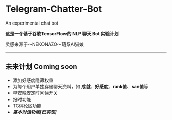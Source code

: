 # Telegram-Chatter-Bot

An experimental chat bot

**这是一个基于谷歌TensorFlow的 NLP 聊天 Bot 实验计划**

灵感来源于～NEKONAZO～萌系AI猫娘

***

## 未来计划 Coming soon
* 添加好感度隐藏权重
* 为每个用户单独存储聊天资料，如 **成就**、**好感度**、**rank值**、**san值**等
* 早安晚安定时问候开关
* 报时功能
* TG评论区功能
* ***基本对话功能[已实现]***
